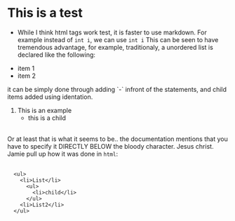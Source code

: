 # This is a test
- While I think html tags work <bold>test</bold>, it is faster to use markdown. For example instead of <code>int i</code>, we can use `int i`
This can be seen to have tremendous advantage, for example, traditionaly, a unordered list is declared like the following:
<ul>
  <li>item 1</li>
  <li>item 2</li>
</ul>
it can be simply done through adding `-` infront of the statements, and child items added using identation. <br>

1. This is an example
   - this is a child

<br>
Or at least that is what it seems to be.. the documentation mentions that you have to specify it <bold>DIRECTLY BELOW</bold> the bloody <emphasis>character</emphasis>. Jesus christ.
Jamie pull up how it was done in <code>html</code>:<br><br>

```
  <ul>
    <li>List</li>
      <ul>
        <li>child</li>
      </ul>
    <li>List2</li>
  </ul>
```


